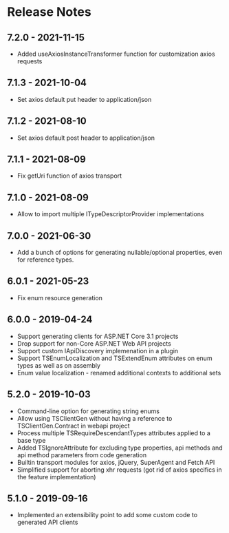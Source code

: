 # Release Notes

## 7.2.0 - 2021-11-15
- Added useAxiosInstanceTransformer function for customization axios requests

## 7.1.3 - 2021-10-04
- Set axios default put header to application/json

## 7.1.2 - 2021-08-10
- Set axios default post header to application/json

## 7.1.1 - 2021-08-09
- Fix getUri function of axios transport

## 7.1.0 - 2021-08-09
- Allow to import multiple ITypeDescriptorProvider implementations

## 7.0.0 - 2021-06-30
- Add a bunch of options for generating nullable/optional properties, even for reference types.

## 6.0.1 - 2021-05-23

- Fix enum resource generation

## 6.0.0 - 2019-04-24

* Support generating clients for ASP.NET Core 3.1 projects
* Drop support for non-Core ASP.NET Web API projects
* Support custom IApiDiscovery implemenation in a plugin
* Support TSEnumLocalization and TSExtendEnum attributes on enum types as well as on assembly
* Enum value localization - renamed additional contexts to additional sets

## 5.2.0 - 2019-10-03

* Command-line option for generating string enums
* Allow using TSClientGen without having a reference to TSClientGen.Contract in webapi project
* Process multiple TSRequireDescendantTypes attributes applied to a base type
* Added TSIgnoreAttribute for excluding type properties, api methods and api method parameters from code generation
* Builtin transport modules for axios, jQuery, SuperAgent and Fetch API
* Simplified support for aborting xhr requests (got rid of axios specifics in the feature implementation)

## 5.1.0 - 2019-09-16

* Implemented an extensibility point to add some custom code to generated API clients
